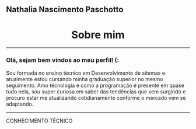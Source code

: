 Nathalia Nascimento Paschotto
-----
<h1 align="center">Sobre mim</h1>

-----
<h3 color = "red">Olá, sejam bem vindos ao meu perfil! (: </h3>

Sou formada no ensino técnico em Desenvolvimento de sitemas e atualmente estou cursando minha graduação superior no mesmo seguimento.
Amo técnologia e como a programação é presente em quase tudo nela, sou super curiosa em saber das tendências que vem surgindo e procuro estar me atualizando cotidianamente conforme o mercado vem se adaptando.

---
CONHECIMENTO TÉCNICO

